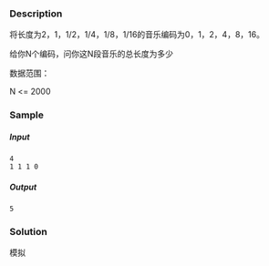 ### Description

将长度为2，1，1/2，1/4，1/8，1/16的音乐编码为0，1，2，4，8，16。

给你N个编码，问你这N段音乐的总长度为多少

数据范围：

N <= 2000

### Sample

##### Input

```
4
1 1 1 0
```

##### Output

```
5
```

### Solution

模拟
